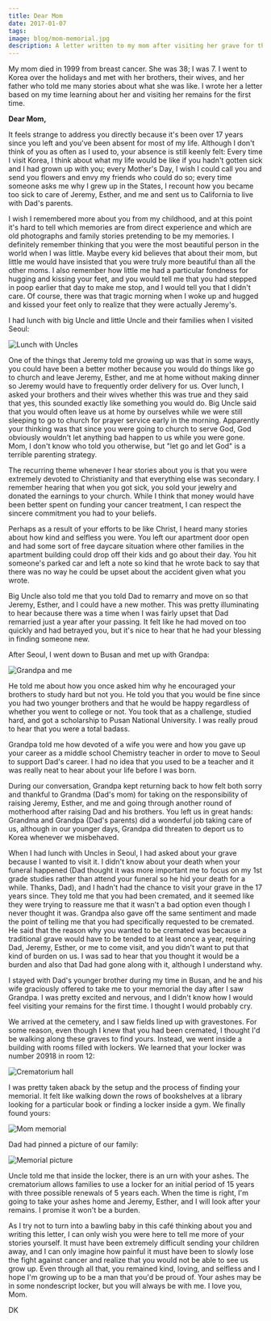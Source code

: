 ```yaml
---
title: Dear Mom
date: 2017-01-07
tags:
image: blog/mom-memorial.jpg
description: A letter written to my mom after visiting her grave for the first time, 17 years after her death
---
```


My mom died in 1999 from breast cancer. She was 38; I was 7. I went to Korea over the holidays and met with her brothers, their wives, and her father who told me many stories about what she was like. I wrote her a letter based on my time learning about her and visiting her remains for the first time.

**Dear Mom,**

It feels strange to address you directly because it's been over 17 years since you left and you've been absent for most of my life. Although I don't think of you as often as I used to, your absence is still keenly felt: Every time I visit Korea, I think about what my life would be like if you hadn't gotten sick and I had grown up with you; every Mother's Day, I wish I could call you and send you flowers and envy my friends who could do so; every time someone asks me why I grew up in the States, I recount how you became too sick to care of Jeremy, Esther, and me and sent us to California to live with Dad's parents.

I wish I remembered more about you from my childhood, and at this point it's hard to tell which memories are from direct experience and which are old photographs and family stories pretending to be my memories. I definitely remember thinking that you were the most beautiful person in the world when I was little. Maybe every kid believes that about their mom, but little me would have insisted that you were truly more beautiful than all the other moms. I also remember how little me had a particular fondness for hugging and kissing your feet, and you would tell me that you had stepped in poop earlier that day to make me stop, and I would tell you that I didn't care. Of course, there was that tragic morning when I woke up and hugged and kissed your feet only to realize that they were actually Jeremy's.

I had lunch with big Uncle and little Uncle and their families when I visited Seoul:

![Lunch with Uncles](blog/uncle-lunch.jpg)

One of the things that Jeremy told me growing up was that in some ways, you could have been a better mother because you would do things like go to church and leave Jeremy, Esther, and me at home without making dinner so Jeremy would have to frequently order delivery for us. Over lunch, I asked your brothers and their wives whether this was true and they said that yes, this sounded exactly like something you would do. Big Uncle said that you would often leave us at home by ourselves while we were still sleeping to go to church for prayer service early in the morning. Apparently your thinking was that since you were going to church to serve God, God obviously wouldn't let anything bad happen to us while you were gone. Mom, I don't know who told you otherwise, but "let go and let God" is a terrible parenting strategy.

The recurring theme whenever I hear stories about you is that you were extremely devoted to Christianity and that everything else was secondary. I remember hearing that when you got sick, you sold your jewelry and donated the earnings to your church. While I think that money would have been better spent on funding your cancer treatment, I can respect the sincere commitment you had to your beliefs.

Perhaps as a result of your efforts to be like Christ, I heard many stories about how kind and selfless you were. You left our apartment door open and had some sort of free daycare situation where other families in the apartment building could drop off their kids and go about their day. You hit someone's parked car and left a note so kind that he wrote back to say that there was no way he could be upset about the accident given what you wrote.

Big Uncle also told me that you told Dad to remarry and move on so that Jeremy, Esther, and I could have a new mother. This was pretty illuminating to hear because there was a time when I was fairly upset that Dad remarried just a year after your passing. It felt like he had moved on too quickly and had betrayed you, but it's nice to hear that he had your blessing in finding someone new.

After Seoul, I went down to Busan and met up with Grandpa:

![Grandpa and me](blog/mom-grandpa.jpg)

He told me about how you once asked him why he encouraged your brothers to study hard but not you. He told you that you would be fine since you had two younger brothers and that he would be happy regardless of whether you went to college or not. You took that as a challenge, studied hard, and got a scholarship to Pusan National University. I was really proud to hear that you were a total badass.

Grandpa told me how devoted of a wife you were and how you gave up your career as a middle school Chemistry teacher in order to move to Seoul to support Dad's career. I had no idea that you used to be a teacher and it was really neat to hear about your life before I was born.

During our conversation, Grandpa kept returning back to how felt both sorry and thankful to Grandma (Dad's mom) for taking on the responsibility of raising Jeremy, Esther, and me and going through another round of motherhood after raising Dad and his brothers. You left us in great hands: Grandma and Grandpa (Dad's parents) did a wonderful job taking care of us, although in our younger days, Grandpa did threaten to deport us to Korea whenever we misbehaved.

When I had lunch with Uncles in Seoul, I had asked about your grave because I wanted to visit it. I didn't know about your death when your funeral happened (Dad thought it was more important me to focus on my 1st grade studies rather than attend your funeral so he hid your death for a while. Thanks, Dad), and I hadn't had the chance to visit your grave in the 17 years since. They told me that you had been cremated, and it seemed like they were trying to reassure me that it wasn't a bad option even though I never thought it was. Grandpa also gave off the same sentiment and made the point of telling me that you had specifically requested to be cremated. He said that the reason why you wanted to be cremated was because a traditional grave would have to be tended to at least once a year, requiring Dad, Jeremy, Esther, or me to come visit, and you didn't want to put that kind of burden on us. I was sad to hear that you thought it would be a burden and also that Dad had gone along with it, although I understand why.

I stayed with Dad's younger brother during my time in Busan, and he and his wife graciously offered to take me to your memorial the day after I saw Grandpa. I was pretty excited and nervous, and I didn't know how I would feel visiting your remains for the first time. I thought I would probably cry.

We arrived at the cemetery, and I saw fields lined up with gravestones. For some reason, even though I knew that you had been cremated, I thought I'd be walking along these graves to find yours. Instead, we went inside a building with rooms filled with lockers. We learned that your locker was number 20918 in room 12:

![Crematorium hall](blog/memorial-hall.jpg)

I was pretty taken aback by the setup and the process of finding your memorial. It felt like walking down the rows of bookshelves at a library looking for a particular book or finding a locker inside a gym. We finally found yours:

![Mom memorial](blog/mom-memorial.jpg)

Dad had pinned a picture of our family:

![Memorial picture](blog/memorial-picture.jpg)

Uncle told me that inside the locker, there is an urn with your ashes. The crematorium allows families to use a locker for an initial period of 15 years with three possible renewals of 5 years each. When the time is right, I'm going to take your ashes home and Jeremy, Esther, and I will look after your remains. I promise it won't be a burden.

As I try not to turn into a bawling baby in this café thinking about you and writing this letter, I can only wish you were here to tell me more of your stories yourself. It must have been extremely difficult sending your children away, and I can only imagine how painful it must have been to slowly lose the fight against cancer and realize that you would not be able to see us grow up. Even through all that, you remained kind, loving, and selfless and I hope I'm growing up to be a man that you'd be proud of. Your ashes may be in some nondescript locker, but you will always be with me. I love you, Mom.

DK

